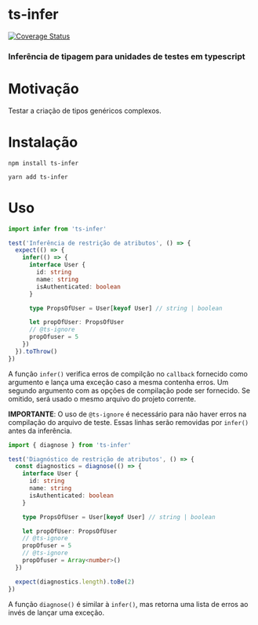 # ts-infer

[![Coverage Status](https://coveralls.io/repos/github/FilipeBeck/ts-infer/badge.svg?branch=master)](https://coveralls.io/github/FilipeBeck/ts-infer?branch=master)

### Inferência de tipagem para unidades de testes em typescript

# Motivação

Testar a criação de tipos genéricos complexos.

# Instalação

`npm install ts-infer`

`yarn add ts-infer`

# Uso

```typescript
import infer from 'ts-infer'

test('Inferência de restrição de atributos', () => {
  expect(() => {
    infer(() => {
      interface User {
        id: string
        name: string
        isAuthenticated: boolean
      }

      type PropsOfUser = User[keyof User] // string | boolean

      let propOfUser: PropsOfUser
      // @ts-ignore
      propOfuser = 5
    })
  }).toThrow()
})
```

A função `infer()` verifica erros de compilção no `callback` fornecido como argumento e lança uma exceção caso a mesma contenha erros. Um segundo argumento com as opções de compilação pode ser fornecido. Se omitido, será usado o mesmo arquivo do projeto corrente.

__IMPORTANTE__: O uso de `@ts-ignore` é necessário para não haver erros na compilação do arquivo de teste. Essas linhas serão removidas por `infer()` antes da inferência.

```typescript
import { diagnose } from 'ts-infer'

test('Diagnóstico de restrição de atributos', () => {
  const diagnostics = diagnose(() => {
    interface User {
      id: string
      name: string
      isAuthenticated: boolean
    }

    type PropsOfUser = User[keyof User] // string | boolean

    let propOfUser: PropsOfUser
    // @ts-ignore
    propOfuser = 5
    // @ts-ignore
    propOfuser = Array<number>()
  })

  expect(diagnostics.length).toBe(2)
})
```

A função `diagnose()` é similar à `infer()`, mas retorna uma lista de erros ao invés de lançar uma exceção.